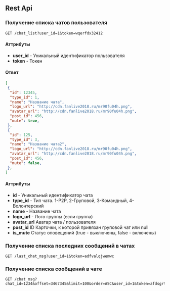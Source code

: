 ## Rest Api
### Получение списка чатов пользователя
```
GET /chat_list?user_id=1&token=wqerfdx32412
```
#### Аттрибуты
* **user_id** - Уникальный идентификатор пользователя
* **token** - Токен
#### Ответ
```json
[
 {
  "id": 12345,
  "type_id": 1,
  "name": "Название чата",
  "logo_url": "http://cdn.fanlive2018.ru/mr90fu04h.png",
  "avatar_url": "http://cdn.fanlive2018.ru/mr90fu04h.png",
  "post_id": 456,
  "mute": true,
 },
 {
  "id": 125,
  "type_id": 3,
  "name": "Название чата2",
  "logo_url": "http://cdn.fanlive2018.ru/mr90fu04h.png",
  "avatar_url": "http://cdn.fanlive2018.ru/mr90fu04h.png",
  "post_id": 456,
  "mute": false,
 },
]
```
#### Аттрибуты
* **id** - Уникальный идентификатор чата
* **type_id** - Тип чата. 1-P2P, 2-Груповой, 3-Командный, 4-Волонтерский
* **name** - Название чата
* **logo_url** - Лого группы (если группа)
* **avatar_url** Аватар чата / пользователя
* **post_id** ID Карточки, к которой привязан груповой чат или null
* **is_mute** Статус оповещений (true - выключены, false - включены)

### Получение списка последних сообщений в чатах
```
GET /last_chat_msg?user_id=1&token=adfvalqjwemwc 
```
### Получение списка сообщений в чате
```
GET /chat_msg?chat_id=1234&offset=3467345&limit=100&order=ASC&user_id=1&token=afdsgrthncjfg
```
